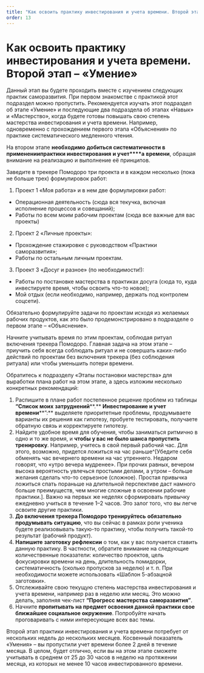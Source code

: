 ```yaml
---
title: "Как освоить практику инвестирования и учета времени. Второй этап – «Умение»"
order: 13
---
```


# Как освоить практику инвестирования и учета времени. Второй этап – «Умение»

Данный этап вы будете проходить вместе с изучением следующих практик саморазвития. При первом знакомстве с практикой этот подраздел можно пропустить. Рекомендуется изучать этот подраздел об этапе «Умение» и последующие два подраздела об этапах «Навык» и «Мастерство», когда будете готовы повышать свою степень мастерства инвестирования и учета времени. Например, одновременно с прохождением первого этапа «Объяснения» по практике систематического медленного чтения.

На втором этапе **необходимо** **добиться систематичности в** **применении****практики инвестировани****я** **и учет****а** **времени**, обращая внимание на реализацию и выполнение её принципов.

Заведите в трекере Помодоро три проекта и в каждом несколько (пока не больше трех) формулировок работ:

1. Проект 1 «Моя работа» и в нем две формулировки работ:

* Операционная деятельность (сюда вся текучка, включая исполнение процессов и совещаний);
* Работы по всем моим рабочим проектам (сюда все важные для вас проекты)

2. Проект 2 «Личные проекты»:

* Прохождение стажировке с руководством «Практики саморазвития»;
* Работы по остальным личным проектам.

3. Проект 3 «Досуг и разное» (по необходимости!):

* Работы по постановке мастерства в практиках досуга (сюда то, куда инвестируете время, чтобы освоить что-то новое);
* Мой отдых (если необходимо, например, держать под контролем соцсети).

Обязательно формулируйте задачи по проектам исходя из желаемых рабочих продуктов, как это было продемонстрировано в подразделе о первом этапе – «Объяснение».

Начните учитывать время по этим проектам, соблюдая ритуал включения трекера Помодоро. Главная задача на этом этапе – приучить себя всегда соблюдать ритуал и не совершать каких-либо действий по проектам без включения трекера (без соблюдения ритуала) или чтобы уменьшить потери времени.

Обратитесь к подразделу «Этапы постановки мастерства» для выработки плана работ на этом этапе, а здесь изложим несколько конкретных рекомендаций:

1. Распишите в плане работ постепенное решение проблем из таблицы **“Список моих** **затруднений****.** **Инвестирование и учет времени****”:** выделяете приоритетные проблемы, продумываете варианты их решения как гипотезу, пробуете тестировать, получаете обратную связь и корректируете гипотезу.
2. Найдите удобное время для обучения, чтобы заниматься ритмично в одно и то же время, и **чтобы у вас не было шанса пропустить** **тренировку**. Например, учитесь в свой первый рабочий час. Для этого, возможно, придется ложиться на час раньше^[Убедите себя обменять час вечернего времени на час утреннего. Недаром говорят, что «утро вечера мудренее». При прочих равных, вечером высока вероятность увлечься простыми делами, а утром – больше желания сделать что-то серьезное (сложное). Простая привычка ложиться спать пораньше на длительной перспективе даст намного больше преимуществ, чем многие сложные в освоении рабочие практики.]. Важно на первых же неделях сформировать привычку ежедневно учиться в течение 1–2 часов. Это залог того, что вы легче освоите другие практики.
3. **До включения трекера Помодоро тренируйтесь** **обязательно** **продумывать** **ситуацию**, что вы сейчас в рамках роли ученика будете реализовывать такую-то практику, чтобы получить такой-то результат (рабочий продукт).
4. **Напишите** **заготовку** **рефлексии** о том, как у вас получается ставить данную практику. В частности, обратите внимание на следующие количественные показатели: количество проектов, цель фокусировки времени на день, длительность помидорки, систематичность (сколько пропусков за неделю) и т. п. При необходимости можете использовать «Шаблон 5-абзацной заготовки».
5. Отслеживайте свою текущую степень мастерства инвестирования и учета времени, например раз в неделю или месяц. Это можно делать, заполняя чек-лист **“Прогресс** **мастерства** **саморазвития”**.
6. Начните **пропитывать на предмет освоения данной практики свое ближайшее социальное окружение**. Попробуйте начать проговаривать с ними интересующие всех вас темы.

Второй этап практики инвестирования и учета времени потребует от нескольких недель до нескольких месяцев. Косвенный показатель «Умения» – вы пропустили учет времени более 2 дней в течение месяца. В целом, будет отлично, если вы на этом этапе сможете учитывать в среднем от 25 до 30 часов в неделю на протяжении месяца, из которых не менее 10 часов инвестированного времени.